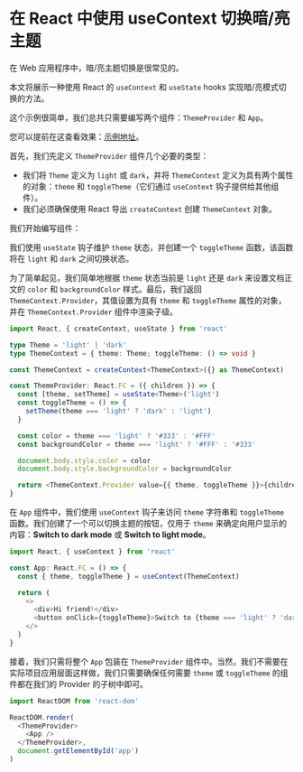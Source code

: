# 在 React 中使用 useContext 切换暗/亮主题

在 Web 应用程序中，暗/亮主题切换是很常见的。

本文将展示一种使用 React 的 `useContext` 和 `useState` hooks 实现暗/亮模式切换的方法。

这个示例很简单，我们总共只需要编写两个组件：`ThemeProvider` 和 `App`。

您可以提前在这查看效果：[示例地址](https://code.juejin.cn/pen/7133568917863137318)。

首先，我们先定义 `ThemeProvider` 组件几个必要的类型：

- 我们将 `Theme` 定义为 `light` 或 `dark`，并将 `ThemeContext` 定义为具有两个属性的对象：`theme` 和 `toggleTheme`（它们通过 `useContext` 钩子提供给其他组件）。
- 我们必须确保使用 React 导出 `createContext` 创建 `ThemeContext` 对象。

我们开始编写组件：

我们使用 `useState` 钩子维护 `theme` 状态，并创建一个 `toggleTheme` 函数，该函数将在 `light` 和 `dark` 之间切换状态。

为了简单起见，我们简单地根据 `theme` 状态当前是 `light` 还是 `dark` 来设置文档正文的 `color` 和 `backgroundColor` 样式。最后，我们返回 `ThemeContext.Provider`，其值设置为具有 `theme` 和 `toggleTheme` 属性的对象，并在 `ThemeContext.Provider` 组件中渲染子级。

```ts
import React, { createContext, useState } from 'react'

type Theme = 'light' | 'dark'
type ThemeContext = { theme: Theme; toggleTheme: () => void }

const ThemeContext = createContext<ThemeContext>({} as ThemeContext)

const ThemeProvider: React.FC = ({ children }) => {
  const [theme, setTheme] = useState<Theme>('light')
  const toggleTheme = () => {
    setTheme(theme === 'light' ? 'dark' : 'light')
  }

  const color = theme === 'light' ? '#333' : '#FFF'
  const backgroundColor = theme === 'light' ? '#FFF' : '#333'

  document.body.style.color = color
  document.body.style.backgroundColor = backgroundColor

  return <ThemeContext.Provider value={{ theme, toggleTheme }}>{children}</ThemeContext.Provider>
}
```

在 `App` 组件中，我们使用 `useContext` 钩子来访问 `theme` 字符串和 `toggleTheme` 函数。我们创建了一个可以切换主题的按钮，仅用于 `theme` 来确定向用户显示的内容：**Switch to dark mode** 或 **Switch to light mode**。

```ts
import React, { useContext } from 'react'

const App: React.FC = () => {
  const { theme, toggleTheme } = useContext(ThemeContext)

  return (
    <>
      <div>Hi friend!</div>
      <button onClick={toggleTheme}>Switch to {theme === 'light' ? 'dark' : 'light'} mode</button>
    </>
  )
}
```

接着，我们只需将整个 `App` 包装在 `ThemeProvider` 组件中。当然，我们不需要在实际项目应用层面这样做，我们只需要确保任何需要 `theme` 或 `toggleTheme` 的组件都在我们的 Provider 的子树中即可。

```ts
import ReactDOM from 'react-dom'

ReactDOM.render(
  <ThemeProvider>
    <App />
  </ThemeProvider>,
  document.getElementById('app')
)
```
